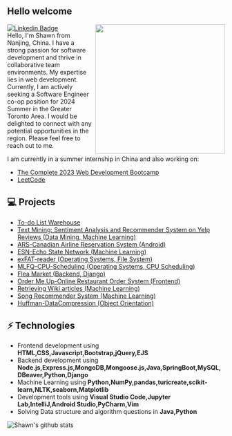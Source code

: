 <h2> Hello welcome</h2>

<img align='right' src='http://www.jenyalestina.com/blog/wp-content/uploads/2019/05/web-development-1024x582.jpg' width='300"'>

[![Linkedin Badge](https://img.shields.io/badge/-Lindkeden-blue?style=flat-square&logo=Linkedin&logoColor=white&link=https://www.linkedin.com/in/suyash-srivastava-458b0117)](https://www.linkedin.com/in/xiaoran-xie-3a305720a/) 
<br>
Hello, I'm Shawn from Nanjing, China. I have a strong passion for software development and thrive in collaborative team environments. My expertise lies in web development. Currently, I am actively seeking a Software Engineer co-op position for 2024 Summer in the Greater Toronto Area. I would be delighted to connect with any potential opportunities in the region. Please feel free to reach out to me.
<br>

I am currently in a summer internship in China and also working on:
- [The Complete 2023 Web Development Bootcamp](https://github.com/Makiato1999/note-2023Web-Bootcamp)
- [LeetCode](https://github.com/Makiato1999/LeetCode)

## 💻 Projects
* [To-do List Warehouse](https://github.com/Makiato1999/Todo-List-Warehouse)
* [Text Mining: Sentiment Analysis and Recommender System on Yelp Reviews (Data Mining, Machine Learning)](https://github.com/Makiato1999/COMP4710_Yelp)
* [ARS-Canadian Airline Reservation System (Android)](https://github.com/Makiato1999/ARS)
* [ESN-Echo State Network (Machine Learning)](https://github.com/Makiato1999/ESN-echo-state-network)
* [exFAT-reader (Operating Systems, File System)](https://github.com/Makiato1999/exFAT-reader)
* [MLFQ-CPU-Scheduling (Operating Systems, CPU Scheduling)](https://github.com/Makiato1999/MLFQ-CPU-Scheduling)
* [Flea Market (Backend, Django)](https://github.com/Makiato1999/FleaMarket)
* [Order Me Up-Online Restaurant Order System (Frontend)](https://github.com/Makiato1999/COMP3020-Group24)
* [Retrieving Wiki articles (Machine Learning)](https://github.com/Makiato1999/note-ML/blob/main/Foundations/Week4/Retrieving%20Wikipedia%20articles.ipynb)
* [Song Recommender System (Machine Learning)](https://github.com/Makiato1999/note-ML/blob/main/Foundations/Week5/Song%20Recommender%20System.ipynb)
* [Huffman-DataCompression (Object Orientation)](https://github.com/Makiato1999/Huffman-DataCompression)

## ⚡ Technologies 
- Frontend development using **HTML,CSS,Javascript,Bootstrap,jQuery,EJS**
- Backend development using **Node.js,Express.js,MongoDB,Mongoose.js,Java,SpringBoot,MySQL,DBeaver,Python,Django**
- Machine Learning using **Python,NumPy,pandas,turicreate,scikit-learn,NLTK,seaborn,Matplotlib**
- Development tools using **Visual Studio Code,Jupyter Lab,IntelliJ,Android Studio,PyCharm,Vim**
- Solving Data structure and algorithm questions in **Java,Python**

![Shawn's github stats](https://github-readme-stats-git-masterrstaa-rickstaa.vercel.app/api?username=Makiato1999&hide=["issues"]&show_icons=true)

